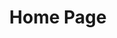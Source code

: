 ---
title: Home Page
description: Homesteading in the US Virgin Islands
collection: home-page
layout: homePage.hbs
hero-img: projects/container-hero.jpg
intro:
    header: Homesteading 
    message: long message
projects:
    header: something about projects

---